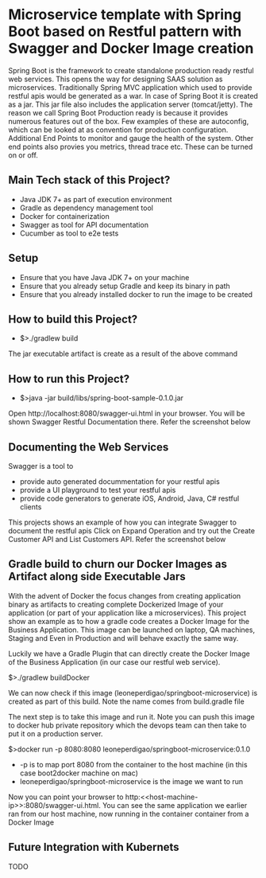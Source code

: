 # Microservice template with Spring Boot based on Restful pattern with Swagger and Docker Image creation

Spring Boot is the framework to create standalone production ready restful web services. This opens the way for designing SAAS solution as microservices. Traditionally Spring MVC application which used to provide restful apis would be generated as a war. In case of Spring Boot it is created as a jar. This jar file also includes the application server (tomcat/jetty). The reason we call Spring Boot Production ready is because it provides numerous features out of the box. Few examples of these are autoconfig, which can be looked at as convention for production configuration. Additional End Points to monitor and gauge the health of the system. Other end points also provies you metrics, thread trace etc. These can be turned on or off.

## Main Tech stack of this Project?
* Java JDK 7+ as part of execution environment
* Gradle as dependency management tool
* Docker for containerization
* Swagger as tool for API documentation
* Cucumber as tool to e2e tests

## Setup
* Ensure that you have Java JDK 7+ on your machine
* Ensure that you already setup Gradle and keep its binary in path
* Ensure that you already installed docker to run the image to be created

## How to build this Project?
* $>./gradlew build

The jar executable artifact is create as a result of the above command

## How to run this Project?
* $>java -jar  build/libs/spring-boot-sample-0.1.0.jar

Open http://localhost:8080/swagger-ui.html in your browser. You will be shown Swagger Restful Documentation there. Refer the screenshot below

## Documenting the Web Services
Swagger is a tool to 
* provide auto generated docummentation for your restful apis
* provide a UI playground to test your restful apis
* provide code generators to generate iOS, Android, Java, C# restful clients 

This projects shows an example of how you can integrate Swagger to document the restful apis
Click on Expand Operation and try out the Create Customer API and List Customers API. Refer the screenshot below

## Gradle build to churn our Docker Images as Artifact along side Executable Jars
With the advent of Docker the focus changes from creating application binary as artifacts to creating complete Dockerized Image of your application (or part of your application like a microservices). This project show an example as to how a gradle code creates a Docker Image for the Business Application. This image can be launched on laptop, QA machines, Staging and Even in Production and will behave exactly the same way.

Luckily we have a Gradle Plugin that can directly create the Docker Image of the Business Application (in our case our restful web service).

$>./gradlew buildDocker

We can now check if this image (leoneperdigao/springboot-microservice) is created as part of this build. Note the name comes from build.gradle file

The next step is to take this image and run it. Note you can push this image to docker hub private repository which the devops team can then take to put it on a production server.

$>docker run -p 8080:8080 leoneperdigao/springboot-microservice:0.1.0

* -p is to map port 8080 from the container to the host machine (in this case boot2docker machine on mac)
* leoneperdigao/springboot-microservice is the image we want to run

Now you can point your browser to http:&lt;&lt;host-machine-ip&gt;&gt;:8080/swagger-ui.html. You can see the same application we earlier ran from our host machine, now running in the container container from a Docker Image

## Future Integration with Kubernets
TODO
